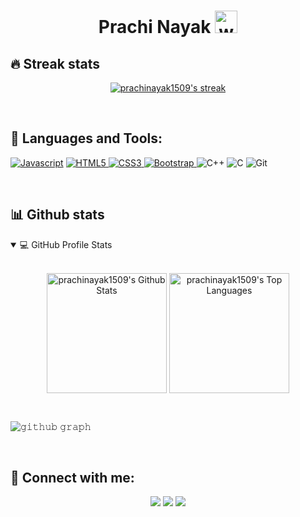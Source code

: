 <h1 align="center">Prachi Nayak  <img alt="wave" src="https://emojis.slackmojis.com/emojis/images/1613285697/12806/meow_attention.png?1613285697" width="36"></h1>
<!--About-->


<!-- GitHub Readme Streak Stats-->
## 🔥 Streak stats


<p align="center">
  <a href="https://github.com/prachinayak1509">
    <img  alt="prachinayak1509's streak" src="https://github-readme-streak-stats.herokuapp.com/?user=prachinayak1509&theme=highcontrast&hide_border=true"/>
  </a>
  
</p>

</br>

<!--Skills-->

## 🚀 Languages and Tools:
  <a href="https://developer.mozilla.org/en-US/docs/Web/JavaScript" target="_blank"> <img src="https://img.icons8.com/color/48/000000/javascript.png" alt="Javascript"/></a> 
  <a href="https://www.w3.org/html/" target="_blank"> <img src="https://img.icons8.com/color/48/000000/html-5.png" alt="HTML5"/> </a> 
  <a href="https://www.w3schools.com/css/" target="_blank"> <img src="https://img.icons8.com/color/48/000000/css3.png" alt="CSS3"/> </a> 
  <a href="https://getbootstrap.com" target="_blank"> <img src="https://img.icons8.com/color/48/000000/bootstrap.png" alt="Bootstrap"/> </a> 
  <img src="https://img.icons8.com/color/48/000000/c-plus-plus-logo.png" alt="C++"/>
  <img src="https://img.icons8.com/color/48/000000/c-programming.png" alt="C"/>
  <img src="https://img.icons8.com/color/48/000000/git.png" alt="Git"/>
</p>


</br>

<!--Github Stats-->
## 📊 Github stats


<details open=""> 
  <summary>💻 GitHub Profile Stats</summary>
  <br/>
  <p align="center">
    <a href="https://github.com/prachinayak1509"><img align="center" alt="prachinayak1509's Github Stats" src="https://github-readme-stats.vercel.app/api/?username=prachinayak1509&show_icons=true&count_private=true&theme=highcontrast&hide_border=true" height="192px"/></a>
  <a href="https://github.com/prachinayak1509"><img align="center" height="192px" alt="prachinayak1509's Top Languages" src="https://github-readme-stats.vercel.app/api/top-langs/?username=prachinayak1509&langs_count=20&layout=compact&theme=highcontrast&hide_border=true" /></a>
  <br/>
  </p>
 
</details>

<!--Contribution Graph-->
</br>

![𝚐𝚒𝚝𝚑𝚞𝚋 𝚐𝚛𝚊𝚙𝚑](https://activity-graph.herokuapp.com/graph?username=prachinayak1509&bg_color=000000&color=F8D866&line=39FF14&area_color=39FF14&point=FFFFFF&hide_border=true&area=true)

</br>

<!--social-->
## 🙋‍ Connect with me:

<p align="center">
<a href="mailto:prachinayak1509@gmail.com"><img src="https://img.shields.io/badge/Gmail-D14836?style=for-the-badge&logo=gmail&logoColor=white"/></a>
<a href = "https://www.linkedin.com/in/prachi-nayak-6a462422b/" target= "_blank"><img src="https://img.shields.io/badge/linkedin-%230077B5.svg?style=for-the-badge&logo=linkedin&logoColor=white"/></a>
<a href ="https://github.com/prachinayak1509"><img src="https://img.shields.io/badge/github-%23121011.svg?style=for-the-badge&logo=github&logoColor=white"/></a>

</p>

